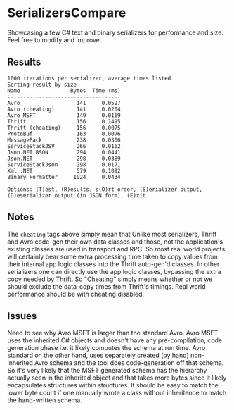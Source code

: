 SerializersCompare
==================
Showcasing a few C# text and binary serializers for performance and size. Feel free to modify and improve.

Results
-------
    1000 iterations per serializer, average times listed
    Sorting result by size
    Name                Bytes  Time (ms)
    ------------------------------------
    Avro                  141     0.0527
    Avro (cheating)       141     0.0204
    Avro MSFT             149     0.0169
    Thrift                156     0.1495
    Thrift (cheating)     156     0.0075
    ProtoBuf              163     0.0076
    MessagePack           238     0.0306
    ServiceStackJSV       266     0.0162
    Json.NET BSON         294     0.0441
    Json.NET              298     0.0389
    ServiceStackJson      298     0.0171
    Xml .NET              579     0.1092
    Binary Formatter     1024     0.0434

    Options: (T)est, (R)esults, s(O)rt order, (S)erializer output, (D)eserializer output (in JSON form), (E)xit

Notes
-----
The `cheating` tags above simply mean that Unlike most serializers, Thrift and Avro code-gen their own data classes and those, not the application's existing classes are used in transport and RPC. So most real world projects will certainly bear some extra processing time taken to copy values from their internal app logic classes into the Thrift auto-gen'd classes. In other serializers one can directly use the app logic classes, bypassing the extra copy needed by Thrift. So "Cheating" simply means whether or not we should exclude the data-copy times from Thrift's timings. Real world performance should be with cheating disabled.

Issues
------
Need to see why Avro MSFT is larger than the standard Avro. Avro MSFT uses the inherited C# objects and doesn't have any pre-compilation, code generation phase i.e. it likely computes the schema at run time. Avro standard on the other hand, uses separately created (by hand) non-inherited Avro schema and the tool does code-generation off that schema. So it's very likely that the MSFT generated schema has the hierarchy actually seen in the inherited object and that takes more bytes since it likely encapsulates structures within structures. It should be easy to match the lower byte count if one manually wrote a class without inheritence to match the hand-written schema.